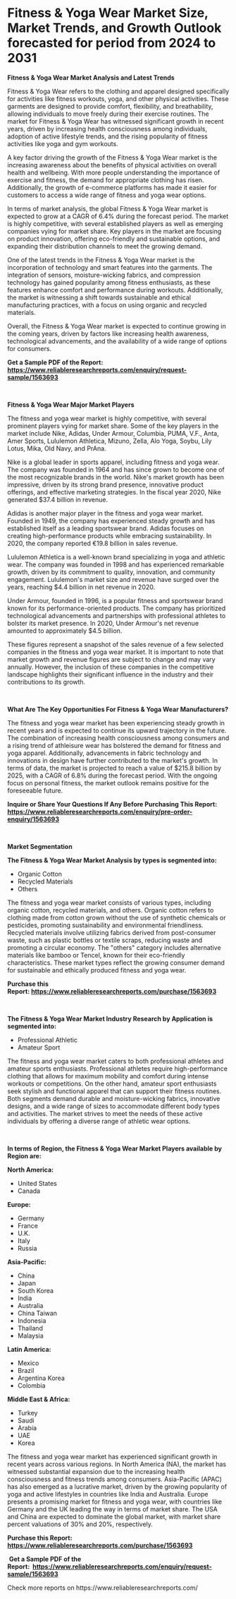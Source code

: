 <p><h1>Fitness & Yoga Wear Market Size, Market Trends, and Growth Outlook forecasted for period from 2024 to 2031</h1></p><p><strong>Fitness & Yoga Wear Market Analysis and Latest Trends</strong></p>
<p><p>Fitness & Yoga Wear refers to the clothing and apparel designed specifically for activities like fitness workouts, yoga, and other physical activities. These garments are designed to provide comfort, flexibility, and breathability, allowing individuals to move freely during their exercise routines. The market for Fitness & Yoga Wear has witnessed significant growth in recent years, driven by increasing health consciousness among individuals, adoption of active lifestyle trends, and the rising popularity of fitness activities like yoga and gym workouts.</p><p>A key factor driving the growth of the Fitness & Yoga Wear market is the increasing awareness about the benefits of physical activities on overall health and wellbeing. With more people understanding the importance of exercise and fitness, the demand for appropriate clothing has risen. Additionally, the growth of e-commerce platforms has made it easier for customers to access a wide range of fitness and yoga wear options.</p><p>In terms of market analysis, the global Fitness & Yoga Wear market is expected to grow at a CAGR of 6.4% during the forecast period. The market is highly competitive, with several established players as well as emerging companies vying for market share. Key players in the market are focusing on product innovation, offering eco-friendly and sustainable options, and expanding their distribution channels to meet the growing demand.</p><p>One of the latest trends in the Fitness & Yoga Wear market is the incorporation of technology and smart features into the garments. The integration of sensors, moisture-wicking fabrics, and compression technology has gained popularity among fitness enthusiasts, as these features enhance comfort and performance during workouts. Additionally, the market is witnessing a shift towards sustainable and ethical manufacturing practices, with a focus on using organic and recycled materials.</p><p>Overall, the Fitness & Yoga Wear market is expected to continue growing in the coming years, driven by factors like increasing health awareness, technological advancements, and the availability of a wide range of options for consumers.</p></p>
<p><strong>Get a Sample PDF of the Report:&nbsp; <a href="https://www.reliableresearchreports.com/enquiry/request-sample/1563693">https://www.reliableresearchreports.com/enquiry/request-sample/1563693</a></strong></p>
<p>&nbsp;</p>
<p><strong>Fitness & Yoga Wear Major Market Players</strong></p>
<p><p>The fitness and yoga wear market is highly competitive, with several prominent players vying for market share. Some of the key players in the market include Nike, Adidas, Under Armour, Columbia, PUMA, V.F., Anta, Amer Sports, Lululemon Athletica, Mizuno, Zella, Alo Yoga, Soybu, Lily Lotus, Mika, Old Navy, and PrAna.</p><p>Nike is a global leader in sports apparel, including fitness and yoga wear. The company was founded in 1964 and has since grown to become one of the most recognizable brands in the world. Nike's market growth has been impressive, driven by its strong brand presence, innovative product offerings, and effective marketing strategies. In the fiscal year 2020, Nike generated $37.4 billion in revenue.</p><p>Adidas is another major player in the fitness and yoga wear market. Founded in 1949, the company has experienced steady growth and has established itself as a leading sportswear brand. Adidas focuses on creating high-performance products while embracing sustainability. In 2020, the company reported €19.8 billion in sales revenue.</p><p>Lululemon Athletica is a well-known brand specializing in yoga and athletic wear. The company was founded in 1998 and has experienced remarkable growth, driven by its commitment to quality, innovation, and community engagement. Lululemon's market size and revenue have surged over the years, reaching $4.4 billion in net revenue in 2020.</p><p>Under Armour, founded in 1996, is a popular fitness and sportswear brand known for its performance-oriented products. The company has prioritized technological advancements and partnerships with professional athletes to bolster its market presence. In 2020, Under Armour's net revenue amounted to approximately $4.5 billion.</p><p>These figures represent a snapshot of the sales revenue of a few selected companies in the fitness and yoga wear market. It is important to note that market growth and revenue figures are subject to change and may vary annually. However, the inclusion of these companies in the competitive landscape highlights their significant influence in the industry and their contributions to its growth.</p></p>
<p>&nbsp;</p>
<p><strong>What Are The Key Opportunities For Fitness & Yoga Wear Manufacturers?</strong></p>
<p><p>The fitness and yoga wear market has been experiencing steady growth in recent years and is expected to continue its upward trajectory in the future. The combination of increasing health consciousness among consumers and a rising trend of athleisure wear has bolstered the demand for fitness and yoga apparel. Additionally, advancements in fabric technology and innovations in design have further contributed to the market's growth. In terms of data, the market is projected to reach a value of $215.8 billion by 2025, with a CAGR of 6.8% during the forecast period. With the ongoing focus on personal fitness, the market outlook remains positive for the foreseeable future.</p></p>
<p><strong>Inquire or Share Your Questions If Any Before Purchasing This Report: <a href="https://www.reliableresearchreports.com/enquiry/pre-order-enquiry/1563693">https://www.reliableresearchreports.com/enquiry/pre-order-enquiry/1563693</a></strong></p>
<p>&nbsp;</p>
<p><strong>Market Segmentation</strong></p>
<p><strong>The Fitness & Yoga Wear Market Analysis by types is segmented into:</strong></p>
<p><ul><li>Organic Cotton</li><li>Recycled Materials</li><li>Others</li></ul></p>
<p><p>The fitness and yoga wear market consists of various types, including organic cotton, recycled materials, and others. Organic cotton refers to clothing made from cotton grown without the use of synthetic chemicals or pesticides, promoting sustainability and environmental friendliness. Recycled materials involve utilizing fabrics derived from post-consumer waste, such as plastic bottles or textile scraps, reducing waste and promoting a circular economy. The "others" category includes alternative materials like bamboo or Tencel, known for their eco-friendly characteristics. These market types reflect the growing consumer demand for sustainable and ethically produced fitness and yoga wear.</p></p>
<p><strong>Purchase this Report:&nbsp;<a href="https://www.reliableresearchreports.com/purchase/1563693">https://www.reliableresearchreports.com/purchase/1563693</a></strong></p>
<p>&nbsp;</p>
<p><strong>The Fitness & Yoga Wear Market Industry Research by Application is segmented into:</strong></p>
<p><ul><li>Professional Athletic</li><li>Amateur Sport</li></ul></p>
<p><p>The fitness and yoga wear market caters to both professional athletes and amateur sports enthusiasts. Professional athletes require high-performance clothing that allows for maximum mobility and comfort during intense workouts or competitions. On the other hand, amateur sport enthusiasts seek stylish and functional apparel that can support their fitness routines. Both segments demand durable and moisture-wicking fabrics, innovative designs, and a wide range of sizes to accommodate different body types and activities. The market strives to meet the needs of these active individuals by offering a diverse range of athletic wear options.</p></p>
<p>&nbsp;</p>
<p><strong>In terms of Region, the Fitness & Yoga Wear Market Players available by Region are:</strong></p>
<p>
    <p> <strong> North America: </strong>
        <ul>
            <li>United States</li>
            <li>Canada</li>
        </ul>
        </p> 
    <p> <strong> Europe: </strong>
        <ul>
            <li>Germany</li>
            <li>France</li>
            <li>U.K.</li>
            <li>Italy</li>
            <li>Russia</li>
        </ul>
        </p> 
    <p> <strong> Asia-Pacific: </strong>
        <ul>
            <li>China</li>
            <li>Japan</li>
            <li>South Korea</li>
            <li>India</li>
            <li>Australia</li>
            <li>China Taiwan</li>
            <li>Indonesia</li>
            <li>Thailand</li>
            <li>Malaysia</li>
        </ul>
        </p> 
    <p> <strong> Latin America: </strong>
        <ul>
            <li>Mexico</li>
            <li>Brazil</li>
            <li>Argentina Korea</li>
            <li>Colombia</li>
        </ul>
        </p> 
    <p> <strong> Middle East & Africa: </strong>
        <ul>
            <li>Turkey</li>
            <li>Saudi</li>
            <li>Arabia</li>
            <li>UAE</li>
            <li>Korea</li>
        </ul>
    </p>
    </p>
<p><p>The fitness and yoga wear market has experienced significant growth in recent years across various regions. In North America (NA), the market has witnessed substantial expansion due to the increasing health consciousness and fitness trends among consumers. Asia-Pacific (APAC) has also emerged as a lucrative market, driven by the growing popularity of yoga and active lifestyles in countries like India and Australia. Europe presents a promising market for fitness and yoga wear, with countries like Germany and the UK leading the way in terms of market share. The USA and China are expected to dominate the global market, with market share percent valuations of 30% and 20%, respectively.</p></p>
<p><strong>Purchase this Report: <a href="https://www.reliableresearchreports.com/purchase/1563693">https://www.reliableresearchreports.com/purchase/1563693</a></strong></p>
<p>&nbsp;<strong>Get a Sample PDF of the Report:&nbsp;&nbsp;<a href="https://www.reliableresearchreports.com/enquiry/request-sample/1563693">https://www.reliableresearchreports.com/enquiry/request-sample/1563693</a></strong></p>
<p><strong></strong></p>
<p>Check more reports on https://www.reliableresearchreports.com/</p>